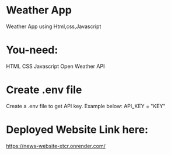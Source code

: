 # Weather App
Weather App using Html,css,Javascript

# You-need:
HTML
CSS
Javascript
Open Weather API

# Create .env file
Create a .env file to get API key. Example below:
API_KEY = "KEY"


# Deployed Website Link here: 
  https://news-website-xtcr.onrender.com/
